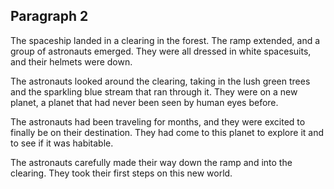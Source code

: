 
## Paragraph 2


The spaceship landed in a clearing in the forest. The ramp extended, and a group of astronauts emerged. They were all dressed in white spacesuits, and their helmets were down.


The astronauts looked around the clearing, taking in the lush green trees and the sparkling blue stream that ran through it. They were on a new planet, a planet that had never been seen by human eyes before.


The astronauts had been traveling for months, and they were excited to finally be on their destination. They had come to this planet to explore it and to see if it was habitable.


The astronauts carefully made their way down the ramp and into the clearing. They took their first steps on this new world.

